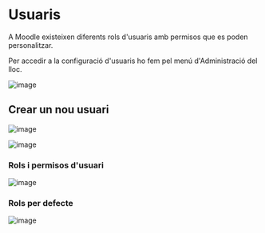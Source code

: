 # Usuaris

A Moodle existeixen diferents rols d'usuaris amb permisos que es poden personalitzar.

Per accedir a la configuració d'usuaris ho fem pel menú d'Administració del lloc.

![image](https://github.com/XaSaFa/MP08-23-24/assets/110727546/1bb7a049-ade5-407f-aae8-98841985e665)

## Crear un nou usuari

![image](https://github.com/XaSaFa/MP08-23-24/assets/110727546/48a48276-a0dd-4795-9969-a29a96a1d4d8)

![image](https://github.com/XaSaFa/MP08-23-24/assets/110727546/6f69d6bd-19ba-4a1b-b545-ff3296fa5205)

### Rols i permisos d'usuari

![image](https://github.com/XaSaFa/MP08-23-24/assets/110727546/9f42713f-e251-45f6-954a-72bd369d6e40)

### Rols per defecte

![image](https://github.com/XaSaFa/MP08-23-24/assets/110727546/e434c7be-ef73-4410-bd16-b9f4dca20d75)


